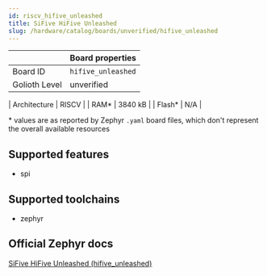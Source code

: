 ```yaml
---
id: riscv_hifive_unleashed
title: SiFive HiFive Unleashed
slug: /hardware/catalog/boards/unverified/hifive_unleashed
---
```


[//]: # (This is an auto-generated file, do not edit! Changes to it will be lost upon re-generation)



|                | Board properties     |
| -------------  | -------------------- |
| Board ID       | `hifive_unleashed` |
| Golioth Level  | unverified       |

| Architecture   | RISCV |
| RAM*           | 3840 kB |
| Flash*         | N/A |

\* values are as reported by Zephyr `.yaml` board files, which don't represent the overall available resources



## Supported features

* spi

## Supported toolchains

* zephyr

## Official Zephyr docs

[SiFive HiFive Unleashed (hifive_unleashed)](https://docs.zephyrproject.org/latest/boards/riscv/hifive_unleashed/doc/index.html)
